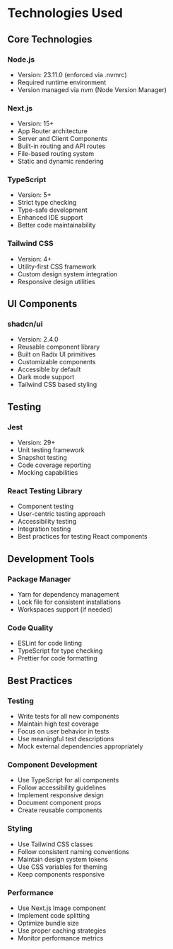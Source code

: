 # Technologies Used

## Core Technologies

### Node.js

- Version: 23.11.0 (enforced via .nvmrc)
- Required runtime environment
- Version managed via nvm (Node Version Manager)

### Next.js

- Version: 15+
- App Router architecture
- Server and Client Components
- Built-in routing and API routes
- File-based routing system
- Static and dynamic rendering

### TypeScript

- Version: 5+
- Strict type checking
- Type-safe development
- Enhanced IDE support
- Better code maintainability

### Tailwind CSS

- Version: 4+
- Utility-first CSS framework
- Custom design system integration
- Responsive design utilities

## UI Components

### shadcn/ui

- Version: 2.4.0
- Reusable component library
- Built on Radix UI primitives
- Customizable components
- Accessible by default
- Dark mode support
- Tailwind CSS based styling

## Testing

### Jest

- Version: 29+
- Unit testing framework
- Snapshot testing
- Code coverage reporting
- Mocking capabilities

### React Testing Library

- Component testing
- User-centric testing approach
- Accessibility testing
- Integration testing
- Best practices for testing React components

## Development Tools

### Package Manager

- Yarn for dependency management
- Lock file for consistent installations
- Workspaces support (if needed)

### Code Quality

- ESLint for code linting
- TypeScript for type checking
- Prettier for code formatting

## Best Practices

### Testing

- Write tests for all new components
- Maintain high test coverage
- Focus on user behavior in tests
- Use meaningful test descriptions
- Mock external dependencies appropriately

### Component Development

- Use TypeScript for all components
- Follow accessibility guidelines
- Implement responsive design
- Document component props
- Create reusable components

### Styling

- Use Tailwind CSS classes
- Follow consistent naming conventions
- Maintain design system tokens
- Use CSS variables for theming
- Keep components responsive

### Performance

- Use Next.js Image component
- Implement code splitting
- Optimize bundle size
- Use proper caching strategies
- Monitor performance metrics
